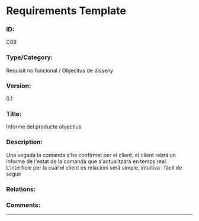# Requirements Template
### ID: 
C09
### Type/Category: 
Requisit no funcional / Objecitus de disseny
### Version: 
0.1
### Title: 
Informe del producte objectius
### Description: 
Una vegada la comanda s'ha confirmat per el client, el client rebrá un informe de l'estat de la comanda que s'actualitzará en temps real.
L'interfície per la cuál el client es relacioni será simple, intuitiva i fácil de seguir
### Relations: 
### Comments: 
---